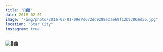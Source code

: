 ```yaml
---
title: "🌟🏙"
date: 2016-02-01
image: "/img/photo/2016-02-01-09e7d672dd9288edae69f12b93866d56.jpg"
location: "Star City"
instagram: true
---
```


![🌟🏙](/img/photo/2016-02-01-09e7d672dd9288edae69f12b93866d56.jpg)
